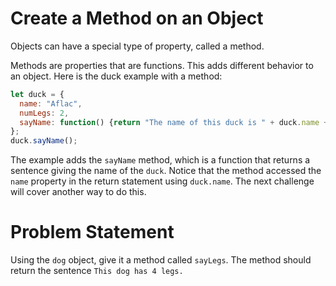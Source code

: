# Create a Method on an Object
Objects can have a special type of property, called a method.

Methods are properties that are functions. This adds different behavior to an object. Here is the duck example with a method:
```javascript
let duck = {
  name: "Aflac",
  numLegs: 2,
  sayName: function() {return "The name of this duck is " + duck.name + ".";}
};
duck.sayName();
```
The example adds the ```sayName``` method, which is a function that returns a sentence giving the name of the ```duck```. Notice that the method accessed the ```name``` property in the return statement using ```duck.name```. The next challenge will cover another way to do this.


# Problem Statement
Using the ```dog``` object, give it a method called ```sayLegs```. The method should return the sentence ```This dog has 4 legs.```

